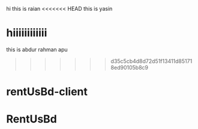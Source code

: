 hi this is raian
<<<<<<< HEAD
this is yasin


hiiiiiiiiiiii
=======
this is abdur rahman apu
>>>>>>> d35c5cb4d8d72d51f13411d851718ed90105b8c9
# rentUsBd-client
# RentUsBd
